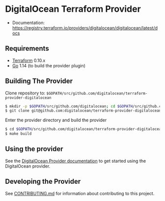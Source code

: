 # DigitalOcean Terraform Provider

- Documentation: https://registry.terraform.io/providers/digitalocean/digitalocean/latest/docs

## Requirements

- [Terraform](https://www.terraform.io/downloads.html) 0.10.x
- [Go](https://golang.org/doc/install) 1.14 (to build the provider plugin)

## Building The Provider

Clone repository to: `$GOPATH/src/github.com/digitalocean/terraform-provider-digitalocean`

```sh
$ mkdir -p $GOPATH/src/github.com/digitalocean; cd $GOPATH/src/github.com/digitalocean
$ git clone git@github.com:digitalocean/terraform-provider-digitalocean
```

Enter the provider directory and build the provider

```sh
$ cd $GOPATH/src/github.com/digitalocean/terraform-provider-digitalocean
$ make build
```

## Using the provider

See the [DigitalOcean Provider documentation](https://registry.terraform.io/providers/digitalocean/digitalocean/latest/docs) to get started using the DigitalOcean provider.

## Developing the Provider

See [CONTRIBUTING.md](./CONTRIBUTING.md) for information about contributing to this project.
